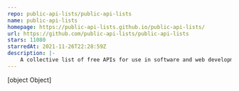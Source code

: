 ```yaml
---
repo: public-api-lists/public-api-lists
name: public-api-lists
homepage: https://public-api-lists.github.io/public-api-lists/
url: https://github.com/public-api-lists/public-api-lists
stars: 11080
starredAt: 2021-11-26T22:28:59Z
description: |-
    A collective list of free APIs for use in software and web development 🚀
---
```


[object Object]
